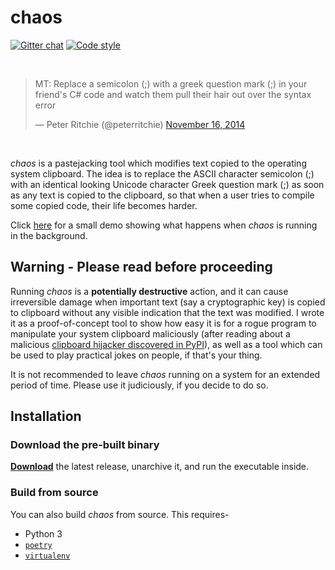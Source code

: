 # chaos

[![Gitter chat](https://badges.gitter.im/gitterHQ/gitter.svg)](https://gitter.im/chaos-tool/Lobby)
[![Code style](https://img.shields.io/badge/code%20style-black-000000.svg)](https://github.com/aydwi/chaos)

<br>

<blockquote><p>MT: Replace a semicolon (;) with a greek question mark (;) in your friend&#39;s C# code and watch them pull their hair out over the syntax error</p>&mdash; Peter Ritchie (@peterritchie) <a href="https://twitter.com/peterritchie/status/534011965132120064">November 16, 2014</a></blockquote>

<br>

*chaos* is a pastejacking tool which modifies text copied to the operating system clipboard. The idea is to replace the ASCII character semicolon (;) with an identical looking Unicode character Greek question mark (;) as soon as any text is copied to the clipboard, so that when a user tries to compile some copied code, their life becomes harder.

Click [here](https://vimeo.com/306616721) for a small demo showing what happens when *chaos* is running in the background.


## Warning - Please read before proceeding

Running *chaos* is a **potentially destructive** action, and it can cause irreversible damage when important text (say a cryptographic key) is copied to clipboard without any visible indication that the text was modified. I wrote it as a proof-of-concept tool to show how easy it is for a rogue program to manipulate your system clipboard maliciously (after reading about a malicious [clipboard hijacker discovered in PyPI](https://medium.com/@bertusk/crydataptocurrency-clipboard-hijacker-discovered-in-pypi-repository-b66b8a534a8)), as well as a tool which can be used to play practical jokes on people, if that's your thing.

It is not recommended to leave *chaos* running on a system for an extended period of time. Please use it judiciously, if you decide to do so.


## Installation

### Download the pre-built binary

**[Download](https://github.com/aydwi/chaos/releases)** the latest release, unarchive it, and run the executable inside.

### Build from source

You can also build *chaos* from source. This requires-

* Python 3
* [`poetry`](https://poetry.eustace.io/)
* [`virtualenv`](https://virtualenv.pypa.io/en/latest/)
